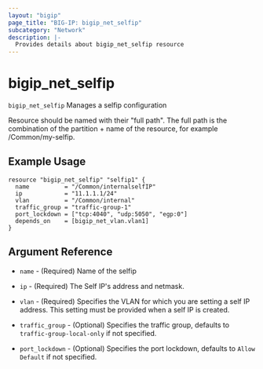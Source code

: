 ```yaml
---
layout: "bigip"
page_title: "BIG-IP: bigip_net_selfip"
subcategory: "Network"
description: |-
  Provides details about bigip_net_selfip resource
---
```


# bigip\_net\_selfip

`bigip_net_selfip` Manages a selfip configuration

Resource should be named with their "full path". The full path is the combination of the partition + name of the resource, for example /Common/my-selfip.


## Example Usage

```hcl
resource "bigip_net_selfip" "selfip1" {
  name          = "/Common/internalselfIP"
  ip            = "11.1.1.1/24"
  vlan          = "/Common/internal"
  traffic_group = "traffic-group-1"
  port_lockdown = ["tcp:4040", "udp:5050", "egp:0"]
  depends_on    = [bigip_net_vlan.vlan1]
}
```      

## Argument Reference

* `name` - (Required) Name of the selfip

* `ip` - (Required) The Self IP's address and netmask.

* `vlan` - (Required) Specifies the VLAN for which you are setting a self IP address. This setting must be provided when a self IP is created.

* `traffic_group` - (Optional) Specifies the traffic group, defaults to `traffic-group-local-only` if not specified.

* `port_lockdown` - (Optional) Specifies the port lockdown, defaults to `Allow Default` if not specified.
